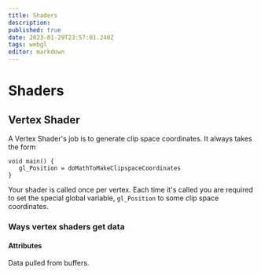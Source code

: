 ```yaml
---
title: Shaders
description: 
published: true
date: 2023-01-29T23:57:01.240Z
tags: webgl
editor: markdown
---
```


# Shaders
## Vertex Shader
A Vertex Shader's job is to generate clip space coordinates. It always takes the form
```
void main() {
   gl_Position = doMathToMakeClipspaceCoordinates
}
```

Your shader is called once per vertex. Each time it's called you are required to set the special global variable, `gl_Position` to some clip space coordinates.


### Ways vertex shaders get data

#### Attributes
Data pulled from buffers.
